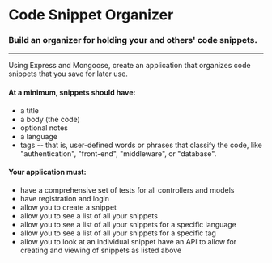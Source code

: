 # Code Snippet Organizer

### Build an organizer for holding your and others' code snippets.
---

Using Express and Mongoose, create an application that organizes code snippets that you save for later use.

#### At a minimum, snippets should have:

* a title
* a body (the code)
* optional notes
* a language
* tags -- that is, user-defined words or phrases that classify the code, like "authentication", "front-end", "middleware", or "database".

#### Your application must:

* have a comprehensive set of tests for all controllers and models
* have registration and login
* allow you to create a snippet
* allow you to see a list of all your snippets
* allow you to see a list of all your snippets for a specific language
* allow you to see a list of all your snippets for a specific tag
* allow you to look at an individual snippet
have an API to allow for creating and viewing of snippets as listed above